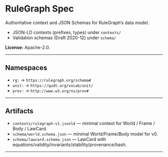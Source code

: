 # RuleGraph Spec

Authoritative context and JSON Schemas for RuleGraph’s data model.

- JSON-LD contexts (prefixes, types) under `contexts/`
- Validation schemas (Draft 2020-12) under `schema/`

**License:** Apache-2.0.

---

## Namespaces

- `rg:` → `https://rulegraph.org/schema#`
- `unit:` → `https://qudt.org/vocab/unit/`
- `prov:` → `http://www.w3.org/ns/prov#`

---

## Artifacts

- `contexts/rulegraph-v1.jsonld` — minimal context for World / Frame / Body / LawCard.
- `schema/world.schema.json` — minimal World/Frame/Body model for v0.
- `schema/lawcard.schema.json` — LawCard with equations/validity/invariants/stability/provenance/hash.

---

